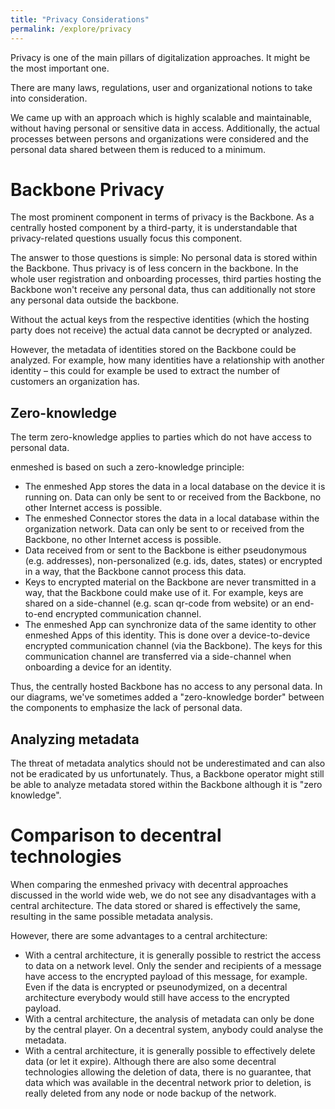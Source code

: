 ```yaml
---
title: "Privacy Considerations"
permalink: /explore/privacy
---
```


Privacy is one of the main pillars of digitalization approaches. It might be the most important one.

There are many laws, regulations, user and organizational notions to take into consideration.

We came up with an approach which is highly scalable and maintainable, without having personal or sensitive data in access. Additionally, the actual processes between persons and organizations were considered and the personal data shared between them is reduced to a minimum.

# Backbone Privacy

The most prominent component in terms of privacy is the Backbone. As a centrally hosted component by a third-party, it is understandable that privacy-related questions usually focus this component.

The answer to those questions is simple: No personal data is stored within the Backbone. Thus privacy is of less concern in the backbone. In the whole user registration and onboarding processes, third parties hosting the Backbone won't receive any personal data, thus can additionally not store any personal data outside the backbone.

Without the actual keys from the respective identities (which the hosting party does not receive) the actual data cannot be decrypted or analyzed.

However, the metadata of identities stored on the Backbone could be analyzed. For example, how many identities have a relationship with another identity – this could for example be used to extract the number of customers an organization has.

## Zero-knowledge

The term zero-knowledge applies to parties which do not have access to personal data.

enmeshed is based on such a zero-knowledge principle:

- The enmeshed App stores the data in a local database on the device it is running on. Data can only be sent to or received from the Backbone, no other Internet access is possible.
- The enmeshed Connector stores the data in a local database within the organization network. Data can only be sent to or received from the Backbone, no other Internet access is possible.
- Data received from or sent to the Backbone is either pseudonymous (e.g. addresses), non-personalized (e.g. ids, dates, states) or encrypted in a way, that the Backbone cannot process this data.
- Keys to encrypted material on the Backbone are never transmitted in a way, that the Backbone could make use of it. For example, keys are shared on a side-channel (e.g. scan qr-code from website) or an end-to-end encrypted communication channel.
- The enmeshed App can synchronize data of the same identity to other enmeshed Apps of this identity. This is done over a device-to-device encrypted communication channel (via the Backbone). The keys for this communication channel are transferred via a side-channel when onboarding a device for an identity.

Thus, the centrally hosted Backbone has no access to any personal data. In our diagrams, we've sometimes added a "zero-knowledge border" between the components to emphasize the lack of personal data.

## Analyzing metadata

The threat of metadata analytics should not be underestimated and can also not be eradicated by us unfortunately. Thus, a Backbone operator might still be able to analyze metadata stored within the Backbone although it is "zero knowledge".

# Comparison to decentral technologies

When comparing the enmeshed privacy with decentral approaches discussed in the world wide web, we do not see any disadvantages with a central architecture. The data stored or shared is effectively the same, resulting in the same possible metadata analysis.

However, there are some advantages to a central architecture:

- With a central architecture, it is generally possible to restrict the access to data on a network level. Only the sender and recipients of a message have access to the encrypted payload of this message, for example. Even if the data is encrypted or pseunodymized, on a decentral architecture everybody would still have access to the encrypted payload.
- With a central architecture, the analysis of metadata can only be done by the central player. On a decentral system, anybody could analyse the metadata.
- With a central architecture, it is generally possible to effectively delete data (or let it expire). Although there are also some decentral technologies allowing the deletion of data, there is no guarantee, that data which was available in the decentral network prior to deletion, is really deleted from any node or node backup of the network.

